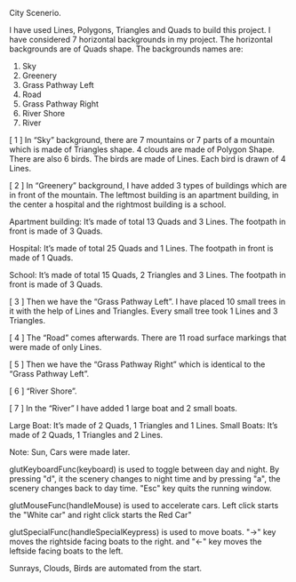 City Scenerio.

I have used Lines, Polygons, Triangles and Quads to build this project. I have considered 7 
horizontal backgrounds in my project. The horizontal backgrounds are of Quads shape. The
backgrounds names are:
1. Sky
2. Greenery
3. Grass Pathway Left
4. Road
5. Grass Pathway Right
6. River Shore
7. River

[ 1 ] In “Sky” background, there are 7 mountains or 7 parts of a mountain which is made of 
Triangles shape. 4 clouds are made of Polygon Shape. There are also 6 birds. The birds are 
made of Lines. Each bird is drawn of 4 Lines.

[ 2 ] In “Greenery” background, I have added 3 types of buildings which are in front of the 
mountain. The leftmost building is an apartment building, in the center a hospital and the rightmost 
building is a school.

Apartment building: It’s made of total 13 Quads and 3 Lines. The footpath in front 
is made of 3 Quads. 

Hospital: It’s made of total 25 Quads and 1 Lines. The footpath in front is made of 1 
Quads. 

School: It’s made of total 15 Quads, 2 Triangles and 3 Lines. The footpath in front 
is made of 3 Quads. 

[ 3 ] Then we have the “Grass Pathway Left”. I have placed 10 small trees in it with the help of 
Lines and Triangles. Every small tree took 1 Lines and 3 Triangles.

[ 4 ] The “Road” comes afterwards. There are 11 road surface markings that were made of only 
Lines.

[ 5 ] Then we have the “Grass Pathway Right” which is identical to the “Grass Pathway Left”.

[ 6 ] “River Shore”.

[ 7 ] In the “River” I have added 1 large boat and 2 small boats. 

Large Boat: It’s made of 2 Quads, 1 Triangles and 1 Lines.
Small Boats: It’s made of 2 Quads, 1 Triangles and 2 Lines.

Note: Sun, Cars were made later.

glutKeyboardFunc(keyboard) is used to toggle between day and night. By pressing "d", it the scenery changes to night time and by pressing "a", the scenery changes back to day time. "Esc" key quits the running window.

glutMouseFunc(handleMouse) is used to accelerate cars. Left click starts the "White car" and right click starts the Red Car"

glutSpecialFunc(handleSpecialKeypress) is used to move boats. "->" key moves the rightside facing boats to the right. and "<-" key moves the leftside facing boats to the left.

Sunrays, Clouds, Birds are automated from the start.
